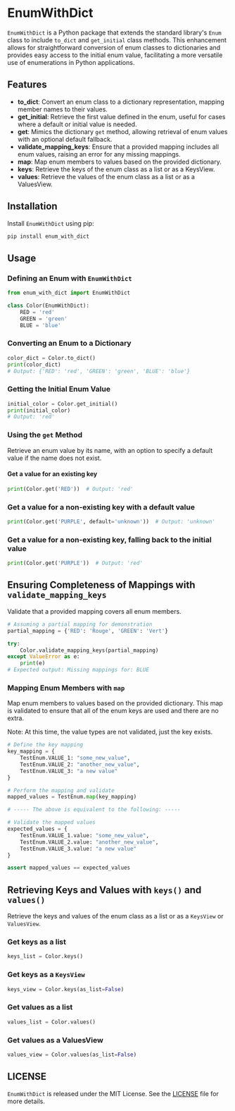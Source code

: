 # EnumWithDict

`EnumWithDict` is a Python package that extends the standard library's `Enum` class to include `to_dict` and `get_initial` class methods. This enhancement allows for straightforward conversion of enum classes to dictionaries and provides easy access to the initial enum value, facilitating a more versatile use of enumerations in Python applications.

## Features

- **to_dict**: Convert an enum class to a dictionary representation, mapping member names to their values.
- **get_initial**: Retrieve the first value defined in the enum, useful for cases where a default or initial value is needed.
- **get**: Mimics the dictionary `get` method, allowing retrieval of enum values with an optional default fallback.
- **validate_mapping_keys**: Ensure that a provided mapping includes all enum values, raising an error for any missing mappings.
- **map**: Map enum members to values based on the provided dictionary.
- **keys**: Retrieve the keys of the enum class as a list or as a KeysView.
- **values**: Retrieve the values of the enum class as a list or as a ValuesView.

## Installation

Install `EnumWithDict` using pip:

```bash
pip install enum_with_dict
```

## Usage

### Defining an Enum with `EnumWithDict`

```python
from enum_with_dict import EnumWithDict

class Color(EnumWithDict):
    RED = 'red'
    GREEN = 'green'
    BLUE = 'blue'

```

### Converting an Enum to a Dictionary

```python
color_dict = Color.to_dict()
print(color_dict)
# Output: {'RED': 'red', 'GREEN': 'green', 'BLUE': 'blue'}
```

### Getting the Initial Enum Value

```python
initial_color = Color.get_initial()
print(initial_color)
# Output: 'red'
```

### Using the `get` Method

Retrieve an enum value by its name, with an option to specify a default value if the name does not exist.

#### Get a value for an existing key

```python
print(Color.get('RED'))  # Output: 'red'
```

### Get a value for a non-existing key with a default value

```python
print(Color.get('PURPLE', default='unknown'))  # Output: 'unknown'
```

### Get a value for a non-existing key, falling back to the initial value

```python
print(Color.get('PURPLE'))  # Output: 'red'
```

## Ensuring Completeness of Mappings with `validate_mapping_keys`

Validate that a provided mapping covers all enum members.

```python
# Assuming a partial mapping for demonstration
partial_mapping = {'RED': 'Rouge', 'GREEN': 'Vert'}

try:
    Color.validate_mapping_keys(partial_mapping)
except ValueError as e:
    print(e)
# Expected output: Missing mappings for: BLUE
```

### Mapping Enum Members with `map`

Map enum members to values based on the provided dictionary. This map is validated to ensure that all of the enum keys are used and there are no extra.

Note: At this time, the value types are not validated, just the key exists.


```python
# Define the key mapping
key_mapping = {
    TestEnum.VALUE_1: "some_new_value",
    TestEnum.VALUE_2: "another_new_value",
    TestEnum.VALUE_3: "a new value"
}

# Perform the mapping and validate
mapped_values = TestEnum.map(key_mapping)

# ----- The above is equivalent to the following: -----

# Validate the mapped values
expected_values = {
    TestEnum.VALUE_1.value: "some_new_value",
    TestEnum.VALUE_2.value: "another_new_value",
    TestEnum.VALUE_3.value: "a new value"
}

assert mapped_values == expected_values

```

## Retrieving Keys and Values with `keys()` and `values()`

Retrieve the keys and values of the enum class as a list or as a `KeysView` or `ValuesView`.

### Get keys as a list

```python
keys_list = Color.keys()
```

### Get keys as a `KeysView`

```python
keys_view = Color.keys(as_list=False)
```

### Get values as a list

```python
values_list = Color.values()
```

### Get values as a ValuesView

```python
values_view = Color.values(as_list=False)
```

## LICENSE

`EnumWithDict` is released under the MIT License. See the [LICENSE](LICENSE) file for more details.
